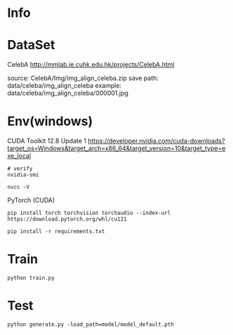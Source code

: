 # Info

# DataSet

CelebA
http://mmlab.ie.cuhk.edu.hk/projects/CelebA.html

source: CelebA/Img/img_align_celeba.zip
save path: data/celeba/img_align_celeba
example: data/celeba/img_align_celeba/000001.jpg

# Env(windows)

CUDA Toolkit 12.8 Update 1
https://developer.nvidia.com/cuda-downloads?target_os=Windows&target_arch=x86_64&target_version=10&target_type=exe_local

```
# verify
nvidia-smi

nvcc -V
```

PyTorch (CUDA)

```
pip install torch torchvision torchaudio --index-url https://download.pytorch.org/whl/cu121

pip install -r requirements.txt
```

# Train

```
python train.py
```

# Test

```
python generate.py -load_path=model/model_default.pth
```